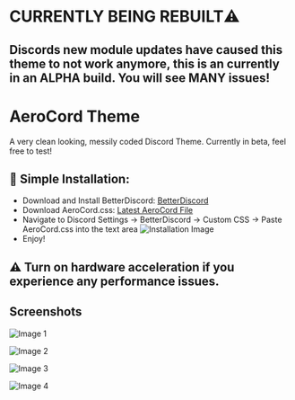 # CURRENTLY BEING REBUILT⚠️
## Discords new module updates have caused this theme to not work anymore, this is an currently in an ALPHA build. You will see MANY issues!
# AeroCord Theme
A very clean looking, messily coded Discord Theme. Currently in beta, feel free to test!


## 🔧 Simple Installation:
- Download and Install BetterDiscord: [BetterDiscord](https://betterdiscord.app)
- Download AeroCord.css: [Latest AeroCord File](https://github.com/repojun/AeroCord/blob/main/AeroCord.css)
- Navigate to Discord Settings -> BetterDiscord -> Custom CSS -> Paste AeroCord.css into the text area
![Installation Image](https://arjun.needs-to-s.top/7YvCjif.png)
- Enjoy!

## ⚠️ Turn on hardware acceleration if you experience any performance issues.

## Screenshots
![Image 1](https://arjun.needs-to-s.top/2t2WPLP.gif)

![Image 2](https://arjun.needs-to-s.top/8CYEraw.gif)

![Image 3](https://arjun.needs-to-s.top/7xE9LuJ.gif)

![Image 4](https://arjun.needs-to-s.top/94NMaJ3.png)

